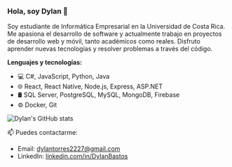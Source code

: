 ### Hola, soy Dylan 👋

Soy estudiante de Informática Empresarial en la Universidad de Costa Rica. Me apasiona el desarrollo de software y actualmente trabajo en proyectos de desarrollo web y móvil, tanto académicos como reales. Disfruto aprender nuevas tecnologías y resolver problemas a través del código.

**Lenguajes y tecnologías:**
- 💻 C#, JavaScript, Python, Java
- 🌐 React, React Native, Node.js, Express, ASP.NET
- 🛢️ SQL Server, PostgreSQL, MySQL, MongoDB, Firebase
- ⚙️ Docker, Git

![Dylan's GitHub stats](https://github-readme-stats.vercel.app/api?username=Dylanbt2227&show_icons=true&theme=default)

📫 Puedes contactarme:
- Email: dylantorres2227@gmail.com
- LinkedIn: [linkedin.com/in/DylanBastos](https://linkedin.com/in/DylanBastos)
